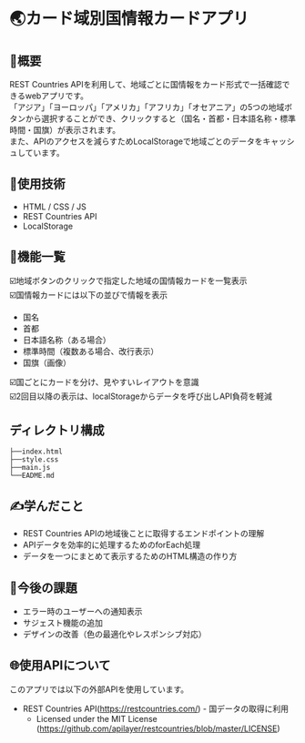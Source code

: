 # 🌏カード域別国情報カードアプリ

## 📌概要
REST Countries APIを利用して、地域ごとに国情報をカード形式で一括確認できるwebアプリです。<br>
「アジア」「ヨーロッパ」「アメリカ」「アフリカ」「オセアニア」の5つの地域ボタンから選択することができ、クリックすると（国名・首都・日本語名称・標準時間・国旗）が表示されます。<br>
また、APIのアクセスを減らすためLocalStorageで地域ごとのデータをキャッシュしています。

## 🚀使用技術
- HTML / CSS / JS
- REST Countries API
- LocalStorage

## 🌿機能一覧
☑️地域ボタンのクリックで指定した地域の国情報カードを一覧表示<br>
☑️国情報カードには以下の並びで情報を表示

- 国名
- 首都
- 日本語名称（ある場合）
- 標準時間（複数ある場合、改行表示）
- 国旗（画像）

☑️国ごとにカードを分け、見やすいレイアウトを意識<br>
☑️2回目以降の表示は、localStorageからデータを呼び出しAPI負荷を軽減<br>

## ディレクトリ構成
```
├──index.html
├──style.css
├──main.js
└──EADME.md
```

## ✍️学んだこと
- REST Countries APIの地域後ことに取得するエンドポイントの理解
- APIデータを効率的に処理するためのforEach処理
- データを一つにまとめて表示するためのHTML構造の作り方

## 📝今後の課題
- エラー時のユーザーへの通知表示
- サジェスト機能の追加
- デザインの改善（色の最適化やレスポンシブ対応）

## 🌐使用APIについて
このアプリでは以下の外部APIを使用しています。
- REST Countries API(https://restcountries.com/) - 国データの取得に利用
    - Licensed under the MIT License (https://github.com/apilayer/restcountries/blob/master/LICENSE)

